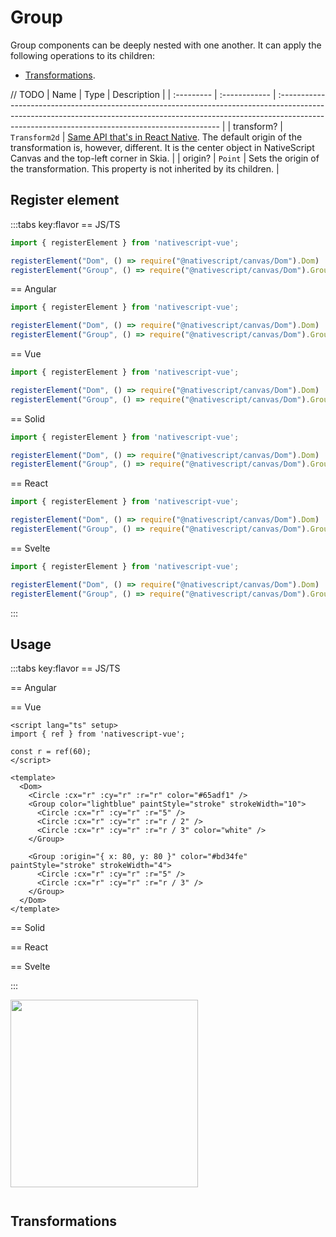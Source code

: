 # Group


Group components can be deeply nested with one another. It can apply the following operations to its children:

- [Transformations](#transformations).

// TODO
| Name       | Type          | Description                                                                                                                                                                                                                  |
| :--------- | :------------ | :--------------------------------------------------------------------------------------------------------------------------------------------------------------------------------------------------------------------------- |
| transform? | `Transform2d` | [Same API that's in React Native](https://reactnative.dev/docs/transforms). The default origin of the transformation is, however, different. It is the center object in NativeScript Canvas and the top-left corner in Skia. |
| origin?    | `Point`       | Sets the origin of the transformation. This property is not inherited by its children.                                                                                                                                       |


## Register element
:::tabs key:flavor
== JS/TS

```ts
import { registerElement } from 'nativescript-vue';

registerElement("Dom", () => require("@nativescript/canvas/Dom").Dom)
registerElement("Group", () => require("@nativescript/canvas/Dom").Group)
```

== Angular

```ts
import { registerElement } from 'nativescript-vue';

registerElement("Dom", () => require("@nativescript/canvas/Dom").Dom)
registerElement("Group", () => require("@nativescript/canvas/Dom").Group)
```

== Vue

```ts
import { registerElement } from 'nativescript-vue';

registerElement("Dom", () => require("@nativescript/canvas/Dom").Dom)
registerElement("Group", () => require("@nativescript/canvas/Dom").Group)
```

== Solid

```ts
import { registerElement } from 'nativescript-vue';

registerElement("Dom", () => require("@nativescript/canvas/Dom").Dom)
registerElement("Group", () => require("@nativescript/canvas/Dom").Group)
```

== React

```ts
import { registerElement } from 'nativescript-vue';

registerElement("Dom", () => require("@nativescript/canvas/Dom").Dom)
registerElement("Group", () => require("@nativescript/canvas/Dom").Group)
```

== Svelte

```ts
import { registerElement } from 'nativescript-vue';

registerElement("Dom", () => require("@nativescript/canvas/Dom").Dom)
registerElement("Group", () => require("@nativescript/canvas/Dom").Group)
```

:::

## Usage


:::tabs key:flavor
== JS/TS



== Angular


== Vue

```vue
<script lang="ts" setup>
import { ref } from 'nativescript-vue';

const r = ref(60);
</script>

<template>
  <Dom>
    <Circle :cx="r" :cy="r" :r="r" color="#65adf1" />
    <Group color="lightblue" paintStyle="stroke" strokeWidth="10">
      <Circle :cx="r" :cy="r" :r="5" />
      <Circle :cx="r" :cy="r" :r="r / 2" />
      <Circle :cx="r" :cy="r" :r="r / 3" color="white" />
    </Group>

    <Group :origin="{ x: 80, y: 80 }" color="#bd34fe" paintStyle="stroke" strokeWidth="4">
      <Circle :cx="r" :cy="r" :r="5" />
      <Circle :cx="r" :cy="r" :r="r / 3" />
    </Group>
  </Dom>
</template>
```

== Solid


== React



== Svelte



:::

<img height="300px" width="300px" style="margin-bottom: 12px;" src="/img/group.webp"/>


## Transformations